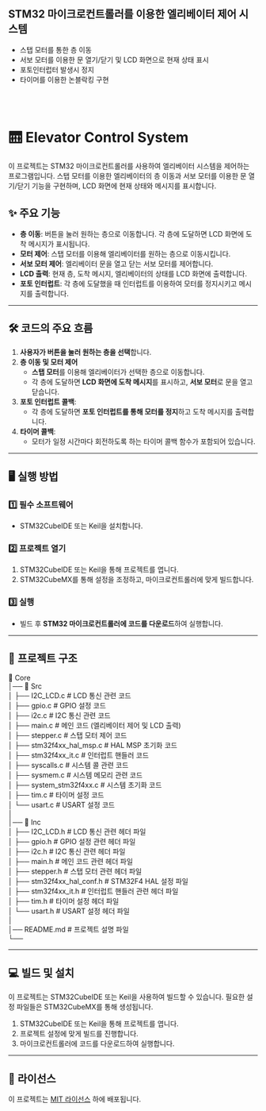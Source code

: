 <br><br>
## STM32 마이크로컨트롤러를 이용한 **엘리베이터 제어 시스템**<br>
- 스탭 모터를 통한 층 이동<br>
- 서보 모터를 이용한 문 열기/닫기 및 LCD 화면으로 현재 상태 표시<br>
- 포토인터럽터 발생시 정지<br>
- 타이머를 이용한 논블락킹 구현<br>

<br><br>

# 🛗 Elevator Control System

이 프로젝트는 STM32 마이크로컨트롤러를 사용하여 엘리베이터 시스템을 제어하는 프로그램입니다. 스탭 모터를 이용한 엘리베이터의 층 이동과 서보 모터를 이용한 문 열기/닫기 기능을 구현하며, LCD 화면에 현재 상태와 메시지를 표시합니다.

## ✨ 주요 기능
- **층 이동**: 버튼을 눌러 원하는 층으로 이동합니다. 각 층에 도달하면 LCD 화면에 도착 메시지가 표시됩니다.
- **모터 제어**: 스탭 모터를 이용해 엘리베이터를 원하는 층으로 이동시킵니다.
- **서보 모터 제어**: 엘리베이터 문을 열고 닫는 서보 모터를 제어합니다.
- **LCD 출력**: 현재 층, 도착 메시지, 엘리베이터의 상태를 LCD 화면에 출력합니다.
- **포토 인터럽트**: 각 층에 도달했을 때 인터럽트를 이용하여 모터를 정지시키고 메시지를 출력합니다.

---

## 🛠 코드의 주요 흐름

1. **사용자가 버튼을 눌러 원하는 층을 선택**합니다.
2. **층 이동 및 모터 제어**
   - **스탭 모터**를 이용해 엘리베이터가 선택한 층으로 이동합니다.
   - 각 층에 도달하면 **LCD 화면에 도착 메시지**를 표시하고, **서보 모터**로 문을 열고 닫습니다.
3. **포토 인터럽트 콜백**:
   - 각 층에 도달하면 **포토 인터럽트를 통해 모터를 정지**하고 도착 메시지를 출력합니다.
4. **타이머 콜백**:
   - 모터가 일정 시간마다 회전하도록 하는 타이머 콜백 함수가 포함되어 있습니다.

---

## 🖥 실행 방법

### 1️⃣ 필수 소프트웨어
- STM32CubeIDE 또는 Keil을 설치합니다.

### 2️⃣ 프로젝트 열기
1. STM32CubeIDE 또는 Keil을 통해 프로젝트를 엽니다.
2. STM32CubeMX를 통해 설정을 조정하고, 마이크로컨트롤러에 맞게 빌드합니다.

### 3️⃣ 실행
- 빌드 후 **STM32 마이크로컨트롤러에 코드를 다운로드**하여 실행합니다.

---

## 📂 프로젝트 구조

📂 Core  
│── 📂 Src  
│   ├── I2C_LCD.c                        # LCD 통신 관련 코드  
│   ├── gpio.c                           # GPIO 설정 코드  
│   ├── i2c.c                            # I2C 통신 관련 코드  
│   ├── main.c                           # 메인 코드 (엘리베이터 제어 및 LCD 출력)  
│   ├── stepper.c                        # 스탭 모터 제어 코드  
│   ├── stm32f4xx_hal_msp.c              # HAL MSP 초기화 코드  
│   ├── stm32f4xx_it.c                   # 인터럽트 핸들러 코드  
│   ├── syscalls.c                       # 시스템 콜 관련 코드  
│   ├── sysmem.c                         # 시스템 메모리 관련 코드  
│   ├── system_stm32f4xx.c               # 시스템 초기화 코드  
│   ├── tim.c                            # 타이머 설정 코드  
│   └── usart.c                          # USART 설정 코드  
│  
│── 📂 Inc  
│   ├── I2C_LCD.h                        # LCD 통신 관련 헤더 파일  
│   ├── gpio.h                           # GPIO 설정 관련 헤더 파일  
│   ├── i2c.h                            # I2C 통신 관련 헤더 파일  
│   ├── main.h                           # 메인 코드 관련 헤더 파일  
│   ├── stepper.h                        # 스탭 모터 관련 헤더 파일  
│   ├── stm32f4xx_hal_conf.h             # STM32F4 HAL 설정 파일  
│   ├── stm32f4xx_it.h                   # 인터럽트 핸들러 관련 헤더 파일  
│   ├── tim.h                            # 타이머 설정 헤더 파일  
│   └── usart.h                          # USART 설정 헤더 파일  
│  
│── README.md                            # 프로젝트 설명 파일  
└──  

---

## 💻 빌드 및 설치

이 프로젝트는 STM32CubeIDE 또는 Keil을 사용하여 빌드할 수 있습니다. 필요한 설정 파일들은 STM32CubeMX를 통해 생성됩니다.

1. STM32CubeIDE 또는 Keil을 통해 프로젝트를 엽니다.
2. 프로젝트 설정에 맞게 빌드를 진행합니다.
3. 마이크로컨트롤러에 코드를 다운로드하여 실행합니다.

---

## 📜 라이선스

이 프로젝트는 [MIT 라이선스](LICENSE) 하에 배포됩니다.
